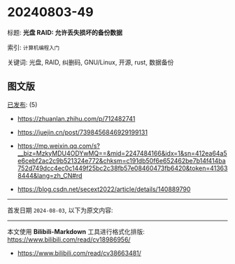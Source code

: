 # 20240803-49

标题:
**光盘 RAID: 允许丢失损坏的备份数据**

索引: `计算机编程入门`

关键词: 光盘, RAID, 纠删码, GNU/Linux, 开源, rust, 数据备份


## 图文版

[已发布](./a.md): (5)

+ <https://zhuanlan.zhihu.com/p/712482741>

+ <https://juejin.cn/post/7398456846929199131>

+ <https://mp.weixin.qq.com/s?__biz=MzkyMDU4ODYwMQ==&mid=2247484166&idx=1&sn=412ea64a5e6cebf2ac2c9b521324e772&chksm=c191db50f6e652462be7b14f414ba752d749dcc4ec0c1449f25bc2c38fb57e08460473fb6420&token=413638444&lang=zh_CN#rd>

+ <https://blog.csdn.net/secext2022/article/details/140889790>

----

首发日期 `2024-08-03`, 以下为原文内容:

----

本文使用 **Bilibili-Markdown** 工具进行格式化排版:
<https://www.bilibili.com/read/cv18986956/>

+ <https://www.bilibili.com/read/cv38663481/>
